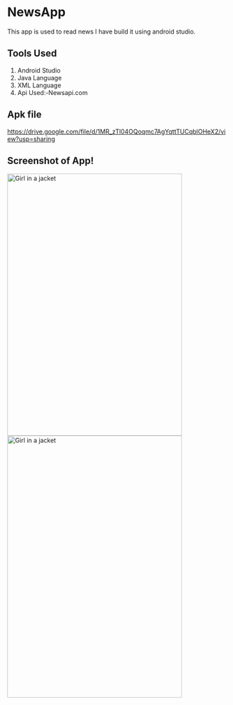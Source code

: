# NewsApp
This app is used to read news I have build it using android studio.

## Tools Used
1. Android Studio
2. Java Language
3. XML Language
4. Api Used:-Newsapi.com 

## Apk file
https://drive.google.com/file/d/1MR_zTl04OQoqmc7AgYqttTUCqblOHeX2/view?usp=sharing

## Screenshot of App!

<img src="https://user-images.githubusercontent.com/63090622/117772727-1ccb9380-b255-11eb-8e9d-e6b7f1ec75b9.jpg" alt="Girl in a jacket" width="400" height="600">
<img src="https://user-images.githubusercontent.com/63090622/117772736-1e955700-b255-11eb-955c-998f73f4f747.jpg" alt="Girl in a jacket" width="400" height="600">

